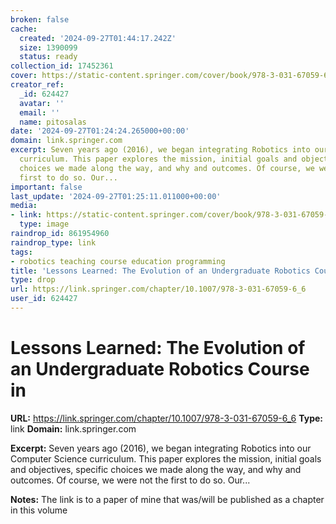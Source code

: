 ```yaml
---
broken: false
cache:
  created: '2024-09-27T01:44:17.242Z'
  size: 1390099
  status: ready
collection_id: 17452361
cover: https://static-content.springer.com/cover/book/978-3-031-67059-6.jpg
creator_ref:
  _id: 624427
  avatar: ''
  email: ''
  name: pitosalas
date: '2024-09-27T01:24:24.265000+00:00'
domain: link.springer.com
excerpt: Seven years ago (2016), we began integrating Robotics into our Computer Science
  curriculum. This paper explores the mission, initial goals and objectives, specific
  choices we made along the way, and why and outcomes. Of course, we were not the
  first to do so. Our...
important: false
last_update: '2024-09-27T01:25:11.011000+00:00'
media:
- link: https://static-content.springer.com/cover/book/978-3-031-67059-6.jpg
  type: image
raindrop_id: 861954960
raindrop_type: link
tags:
- robotics teaching course education programming
title: 'Lessons Learned: The Evolution of an Undergraduate Robotics Course in'
type: drop
url: https://link.springer.com/chapter/10.1007/978-3-031-67059-6_6
user_id: 624427
---
```


# Lessons Learned: The Evolution of an Undergraduate Robotics Course in

**URL:** https://link.springer.com/chapter/10.1007/978-3-031-67059-6_6
**Type:** link
**Domain:** link.springer.com

**Excerpt:** Seven years ago (2016), we began integrating Robotics into our Computer Science curriculum. This paper explores the mission, initial goals and objectives, specific choices we made along the way, and why and outcomes. Of course, we were not the first to do so. Our...

**Notes:**
The link is to a paper of mine that was/will be published as a chapter in this volume
